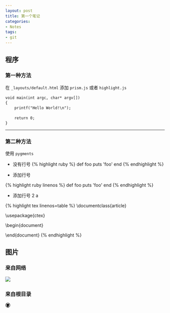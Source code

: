 ```yaml
---
layout: post
title: 第一个笔记
categories:
- Notes
tags:
- git
---
```




## 程序

### 第一种方法

在 `_layouts/default.html` 添加 `prism.js` 或者 `highlight.js`

```language-c
void main(int argc, char* argv[])
{
    printf("Hello World!\n");
        
    return 0;
}
```


------

### 第二种方法
使用 `pygments`

 - 没有行号
{% highlight ruby %}
def foo
  puts 'foo'
end
{% endhighlight %}


 - 添加行号

{% highlight ruby linenos %}
def foo
  puts 'foo'
end
{% endhighlight %}


 - 添加行号 2 a

{% highlight tex linenos=table %}
\documentclass{article}

\usepackage{ctex}

\begin{document}

\end{document}
{% endhighlight %}





## 图片

### 来自网络
 ![](http://www.baidu.com/img/bdlogo.gif)
 
### 来自根目录
![](/images/github.png)




